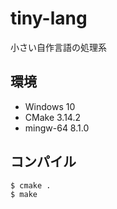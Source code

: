 # tiny-lang

小さい自作言語の処理系

## 環境

- Windows 10
- CMake 3.14.2
- mingw-64 8.1.0

## コンパイル

```sh
$ cmake .
$ make
```
